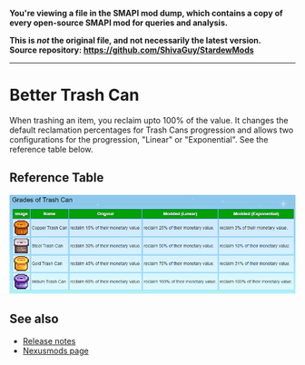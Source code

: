 **You're viewing a file in the SMAPI mod dump, which contains a copy of every open-source SMAPI mod
for queries and analysis.**

**This is _not_ the original file, and not necessarily the latest version.**  
**Source repository: https://github.com/ShivaGuy/StardewMods**

----

# Better Trash Can

When trashing an item, you reclaim upto 100% of the value. It changes the default reclamation percentages for Trash Cans progression and allows two configurations for the progression, "Linear" or "Exponential". See the reference table below.

## Reference Table

![](images/price-table.png)

## See also

- [Release notes](release-notes.md)
- [Nexusmods page](https://www.nexusmods.com/stardewvalley/mods/11814)
